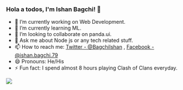 <!-- ### Hi there 👋 -->

<!--
**ishanbagchi/ishanbagchi** is a ✨ _special_ ✨ repository because its `README.md` (this file) appears on your GitHub profile.

Here are some ideas to get you started:

- 🔭 I’m currently working on ...
- 🌱 I’m currently learning ...
- 👯 I’m looking to collaborate on ...
- 🤔 I’m looking for help with ...
- 💬 Ask me about ...
- 📫 How to reach me: ...
- 😄 Pronouns: ...
- ⚡ Fun fact: ...
-->

### Hola a todos, I'm Ishan Bagchi! 👋

- 🔭 I’m currently working on Web Development.
- 🌱 I’m currently learning ML.
- 👯 I’m looking to collaborate on panda.ui.
- 💬 Ask me about Node js or any tech related stuff.
- 📫 How to reach me: [Twitter - @BagchiIshan](https://twitter.com/BagchiIshan) , [Facebook - @ishan.bagchi.79](https://www.facebook.com/ishan.bagchi.79)
- 😄 Pronouns: He/His
- ⚡ Fun fact: I spend almost 8 hours playing Clash of Clans everyday.


<img src="https://github-readme-stats.vercel.app/api?username=ishanbagchi&&show_icons=true&title_color=ffffff&icon_color=bb2acf&text_color=daf7dc&bg_color=191919">

